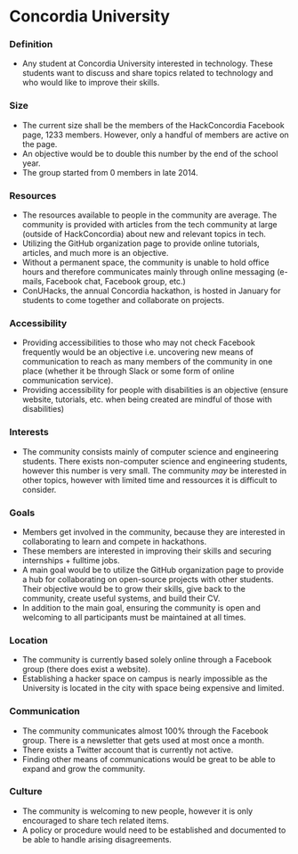 # Concordia University

### Definition
- Any student at Concordia University interested in technology. These students want to discuss and share topics related to technology and who would like to improve their skills.

### Size
- The current size shall be the members of the HackConcordia Facebook page, 1233 members. However, only a handful of members are active on the page.
- An objective would be to double this number by the end of the school year.
- The group started from 0 members in late 2014.

### Resources
- The resources available to people in the community are average. The community is provided with articles from the tech community at large (outside of HackConcordia) about new and relevant topics in tech.
- Utilizing the GitHub organization page to provide online tutorials, articles, and much more is an objective.
- Without a permanent space, the community is unable to hold office hours and therefore communicates mainly through online messaging (e-mails, Facebook chat, Facebook group, etc.)
- ConUHacks, the annual Concordia hackathon, is hosted in January for students to come together and collaborate on projects.

### Accessibility
- Providing accessibilities to those who may not check Facebook frequently would be an objective i.e. uncovering new means of communication to reach as many members of the community in one place (whether it be through Slack or some form of online communication service).
- Providing accessibility for people with disabilities is an objective (ensure website, tutorials, etc. when being created are mindful of those with disabilities)  

### Interests
- The community consists mainly of computer science and engineering students. There exists non-computer science and engineering students, however this number is very small. The community _may_ be interested in other topics, however with limited time and ressources it is difficult to consider.  

### Goals
- Members get involved in the community, because they are interested in collaborating to learn and compete in hackathons.
- These members are interested in improving their skills and securing internships + fulltime jobs.
- A main goal would be to utilize the GitHub organization page to provide a hub for collaborating on open-source projects with other students. Their objective would be to grow their skills, give back to the community, create useful  systems, and build their CV.
- In addition to the main goal, ensuring the community is open and welcoming to all participants must be maintained at all times.

### Location
- The community is currently based solely online through a Facebook group (there does exist a website).
- Establishing a hacker space on campus is nearly impossible as the University is located in the city with space being expensive and limited.

### Communication
- The community communicates almost 100% through the Facebook group. There is a newsletter that gets used at most once a month.
- There exists a Twitter account that is currently not active.
- Finding other means of communications would be great to be able to expand and grow the community.

### Culture
- The community is welcoming to new people, however it is only encouraged to share tech related items.
- A policy or procedure would need to be established and documented to be able to handle arising disagreements.

